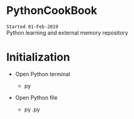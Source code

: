 # PythonCookBook
`Started 01-Feb-2019`  
Python learning and external memory repository

# Initialization
-  Open Python terminal  
    - py  

-  Open Python file  
    - py <filename>.py  


